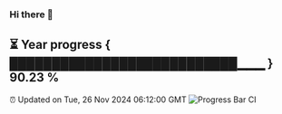 ### Hi there 👋
⏳ Year progress { ███████████████████████████▁▁▁ } 90.23 %
---
⏰ Updated on Tue, 26 Nov 2024 06:12:00 GMT
![Progress Bar CI](https://github.com/Moyi321/Moyi321/workflows/Progress%20Bar%20CI/badge.svg)
